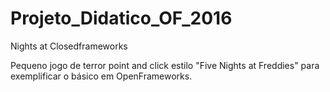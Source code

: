 # Projeto_Didatico_OF_2016
Nights at Closedframeworks

Pequeno jogo de terror point and click estilo "Five Nights at Freddies" para exemplificar o básico em OpenFrameworks.
